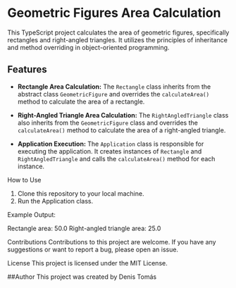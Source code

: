 # Geometric Figures Area Calculation

This TypeScript project calculates the area of geometric figures, specifically rectangles and right-angled triangles. It utilizes the principles of inheritance and method overriding in object-oriented programming.

## Features

- **Rectangle Area Calculation:** The `Rectangle` class inherits from the abstract class `GeometricFigure` and overrides the `calculateArea()` method to calculate the area of a rectangle.

- **Right-Angled Triangle Area Calculation:** The `RightAngledTriangle` class also inherits from the `GeometricFigure` class and overrides the `calculateArea()` method to calculate the area of a right-angled triangle.

- **Application Execution:** The `Application` class is responsible for executing the application. It creates instances of `Rectangle` and `RightAngledTriangle` and calls the `calculateArea()` method for each instance.

How to Use

1. Clone this repository to your local machine.
2. Run the Application class.

Example Output:

Rectangle area: 50.0
Right-angled triangle area: 25.0

Contributions
Contributions to this project are welcome. If you have any suggestions or want to report a bug, please open an issue.

License
This project is licensed under the MIT License.

##Author
This project was created by Denis Tomás
